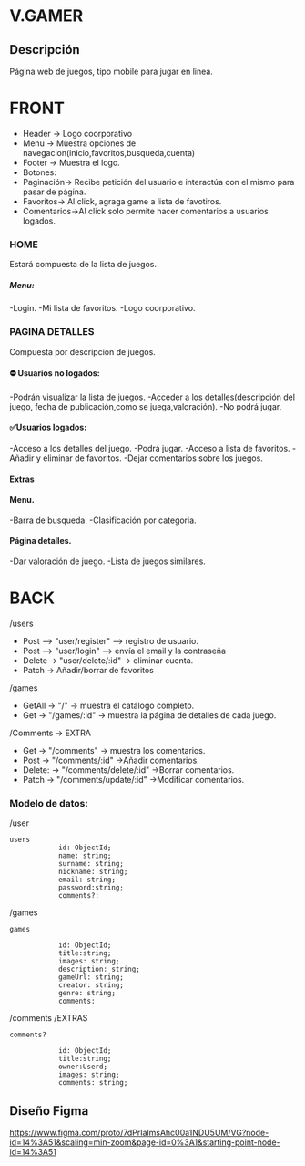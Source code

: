 # V.GAMER

## Descripción

Página web de juegos, tipo mobile para jugar en linea.

# FRONT

-   Header -> Logo coorporativo
-   Menu -> Muestra opciones de navegacion(inicio,favoritos,busqueda,cuenta)
-   Footer -> Muestra el logo.
-   Botones:
-   Paginación-> Recibe petición del usuario e interactúa con el mismo para pasar de página.
-   Favoritos-> Al click, agraga game a lista de favotiros.
-   Comentarios->Al click solo permite hacer comentarios a usuarios logados.

### HOME

Estará compuesta de la lista de juegos.

##### Menu:

-Login.
-Mi lista de favoritos.
-Logo coorporativo.

### PAGINA DETALLES

Compuesta por descripción de juegos.

#### ⛔ Usuarios no logados:

-Podrán visualizar la lista de juegos.
-Acceder a los detalles(descripción del juego, fecha de publicación,como se juega,valoración).
-No podrá jugar.

#### ✅Usuarios logados:

-Acceso a los detalles del juego.
-Podrá jugar.
-Acceso a lista de favoritos.
-Añadir y eliminar de favoritos.
-Dejar comentarios sobre los juegos.

#### Extras

#### Menu.

-Barra de busqueda.
-Clasificación por categoria.

#### Página detalles.

-Dar valoración de juego.
-Lista de juegos similares.

# BACK

/users

-   Post —> "user/register" —> registro de usuario.
-   Post —> "user/login" —> envía el email y la contraseña
-   Delete -> "user/delete/:id" -> eliminar cuenta.
-   Patch -> Añadir/borrar de favoritos

/games

-   GetAll -> "/" -> muestra el catálogo completo.
-   Get -> "/games/:id" -> muestra la página de detalles de cada juego.

/Comments -> EXTRA

-   Get -> "/comments" -> muestra los comentarios.
-   Post -> "/comments/:id" ->Añadir comentarios.
-   Delete: -> "/comments/delete/:id" ->Borrar comentarios.
-   Patch -> "/comments/update/:id" ->Modificar comentarios.

### Modelo de datos:

/user

```
users
            id: ObjectId;
            name: string;
            surname: string;
            nickname: string;
            email: string;
            password:string;
            comments?:

```

/games

```
games

            id: ObjectId;
            title:string;
            images: string;
            description: string;
            gameUrl: string;
            creator: string;
            genre: string;
            comments:

```

/comments /EXTRAS

```
comments?

            id: ObjectId;
            title:string;
            owner:Userd;
            images: string;
            comments: string;

```

## Diseño Figma

https://www.figma.com/proto/7dPrIalmsAhc00a1NDU5UM/VG?node-id=14%3A51&scaling=min-zoom&page-id=0%3A1&starting-point-node-id=14%3A51
